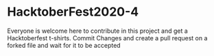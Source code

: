 # HacktoberFest2020-4
Everyone is welcome here to contribute in this project and get  a  Hacktoberfest  t-shirts.
Commit Changes and create a pull request on a forked file and wait for it to be accepted
